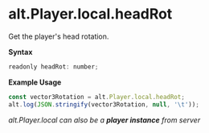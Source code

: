 # alt.Player.local.headRot

Get the player's head rotation.

**Syntax**

```js
readonly headRot: number;
```

**Example Usage**

```js
const vector3Rotation = alt.Player.local.headRot;
alt.log(JSON.stringify(vector3Rotation, null, '\t'));
```

_alt.Player.local can also be a **player instance** from server_
